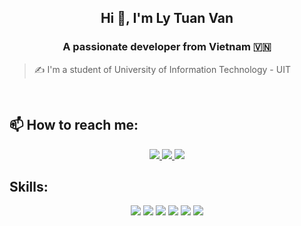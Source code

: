 
<h2 align="center">Hi 👋, I'm Ly Tuan Van</h2>
<p align="center">
  <h3 align="center">A passionate developer from Vietnam 🇻🇳 </h3>
</p>

> ✍ I'm a student of University of Information Technology - UIT

<br />

## 📫 How to reach me:

<p align="center">
  <a href="https://www.facebook.com/lytuan.van/" alt="Facebook">
    <img src="https://img.icons8.com/fluent/48/000000/facebook-new.png" target="_blank" />
  </a> 
  <a href="https://github.com/VanTuanLy" alt="Github">
    <img src="https://img.icons8.com/fluent/48/000000/github.png"/>
  </a> 
  <a href="mailto:22521650@gm.uit.edu.vn" alt="Email">
    <img src="https://img.icons8.com/fluent/48/000000/mailing.png"/>
  </a>
</p>

## Skills:
<p align="center">
  <img src="https://img.icons8.com/?size=100&id=59952&format=png&color=000000"/>
  <img src="https://img.icons8.com/?size=100&id=20909&format=png&color=000000"/>
  <img src="https://img.icons8.com/?size=100&id=21278&format=png&color=000000"/>
  <img src="https://img.icons8.com/?size=100&id=laVIsJnTtYoj&format=png&color=000000"/>
  <img src="https://img.icons8.com/?size=100&id=geAxqWV0aAaI&format=png&color=000000"/>
  <img src="https://img.icons8.com/?size=100&id=123603&format=png&color=000000"/>
</p>
